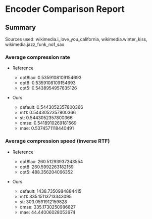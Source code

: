 
# Encoder Comparison Report

## Summary

Sources used: wikimedia.i_love_you_california, wikimedia.winter_kiss, wikimedia.jazz_funk_no1_sax

### Average compression rate

  - Reference
    - opt8lax: 0.5359108109154693
    - opt8: 0.5359108109154693
    - opt5: 0.5438954957635126

  - Ours
    - default: 0.5443052357800366
    - mt1: 0.5443052357800366
    - st: 0.5443052357800366
    - dmse: 0.5418910269181569
    - mae: 0.5374571118440491


### Average compression speed (inverse RTF)
  - Reference
    - opt8lax: 260.51293937243554
    - opt8: 260.5992263182159
    - opt5: 488.356204066352

  - Ours
    - default: 1438.7350984884415
    - mt1: 335.15113713343095
    - st: 303.0591912159828
    - dmse: 335.1730250986827
    - mae: 44.44006028053674



